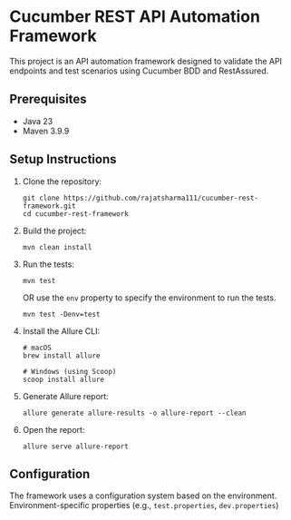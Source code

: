 #  Cucumber REST API Automation Framework

This project is an API automation framework designed to validate the API endpoints and test scenarios using Cucumber BDD and RestAssured.

## Prerequisites

- Java 23
- Maven 3.9.9

## Setup Instructions

1. Clone the repository:
   ```
   git clone https://github.com/rajatsharma111/cucumber-rest-framework.git
   cd cucumber-rest-framework
   ```

2. Build the project:
   ```
   mvn clean install
   ```

3. Run the tests:
   ```
   mvn test
   ```
   OR use the `env` property to specify the environment to run the tests.
   ```
   mvn test -Denv=test
   ```

4. Install the Allure CLI:
   ```
   # macOS
   brew install allure
   ```
   ```
   # Windows (using Scoop)
   scoop install allure
   ```   

5. Generate Allure report:
   ```
   allure generate allure-results -o allure-report --clean
   ```

6. Open the report:
   ```
   allure serve allure-report
   ```

## Configuration

   The framework uses a configuration system based on the environment.
   Environment-specific properties (e.g., `test.properties`, `dev.properties`)
